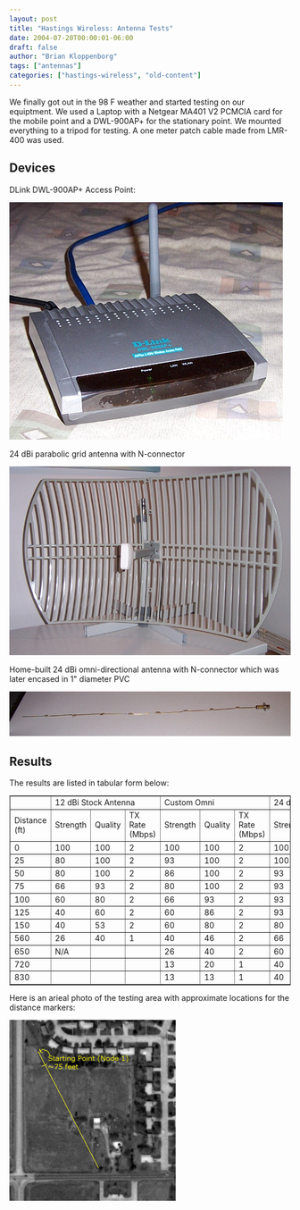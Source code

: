 ```yaml
---
layout: post
title: "Hastings Wireless: Antenna Tests"
date: 2004-07-20T00:00:01-06:00
draft: false
author: "Brian Kloppenborg"
tags: ["antennas"]
categories: ["hastings-wireless", "old-content"]
---
```


We finally got out in the 98 F weather and started testing on our equiptment. We
used a Laptop with a Netgear MA401 V2 PCMCIA card for the mobile point and a
DWL-900AP+ for the stationary point. We mounted everything to a tripod for
testing. A one meter patch cable made from LMR-400 was used. 

## Devices

DLink DWL-900AP+ Access Point:

![DWL-900AP+ Access Point](/images/hastings-wireless/pictures/dwl-900ap-plus.jpg)

24 dBi parabolic grid antenna with N-connector

![24 dBi Parabolic Grid Antenna](/images/hastings-wireless/antennas/24dbi-parabolic-grid-antenna.jpg)

Home-built 24 dBi omni-directional antenna with N-connector which was later encased
in 1" diameter PVC

![Custom 24 dBi Omni-directional Antenna](/images/hastings-wireless/antennas/24dbi-omnidirectional-antenna.jpg)

## Results

The results are listed in tabular form below:

<table border="1">
  <tr>
    <td>&nbsp;</td>
    <td colspan="3">12 dBi Stock Antenna</td>
    <td colspan="3">Custom Omni</td>
    <td colspan="3">24 dBi directional</td>
  </tr>
  <tr>
    <td>Distance (ft)</td>
    <td>Strength</td>
    <td>Quality</td>
    <td>TX Rate (Mbps)</td>
    <td>Strength</td>
    <td>Quality</td>
    <td>TX Rate (Mbps)</td>
    <td>Strength</td>
    <td>Quality</td>
    <td>TX Rate (Mbps)</td>
  </tr>
  <tr>
    <td>0</td>
    <td>100</td>
    <td>100</td>
    <td>2</td>
    <td>100</td>
    <td>100</td>
    <td>2</td>
    <td>100</td>
    <td>100</td>
    <td>2</td>
  </tr>
  <tr>
    <td>25</td>
    <td>80</td>
    <td>100</td>
    <td>2</td>
    <td>93</td>
    <td>100</td>
    <td>2</td>
    <td>100</td>
    <td>100</td>
    <td>2</td>
  </tr>
  <tr>
    <td>50</td>
    <td>80</td>
    <td>100</td>
    <td>2</td>
    <td>86</td>
    <td>100</td>
    <td>2</td>
    <td>93</td>
    <td>100</td>
    <td>2</td>
  </tr>
  <tr>
    <td>75</td>
    <td>66</td>
    <td>93</td>
    <td>2</td>
    <td>80</td>
    <td>100</td>
    <td>2</td>
    <td>93</td>
    <td>100</td>
    <td>2</td>
  </tr>
  <tr>
    <td>100</td>
    <td>60</td>
    <td>80</td>
    <td>2</td>
    <td>66</td>
    <td>93</td>
    <td>2</td>
    <td>93</td>
    <td>100</td>
    <td>2</td>
  </tr>
  <tr>
    <td>125</td>
    <td>40</td>
    <td>60</td>
    <td>2</td>
    <td>60</td>
    <td>86</td>
    <td>2</td>
    <td>93</td>
    <td>100</td>
    <td>2</td>
  </tr>
  <tr>
    <td>150</td>
    <td>40</td>
    <td>53</td>
    <td>2</td>
    <td>60</td>
    <td>80</td>
    <td>2</td>
    <td>80</td>
    <td>100</td>
    <td>2</td>
  </tr>
  <tr>
    <td>560</td>
    <td>26</td>
    <td>40</td>
    <td>1</td>
    <td>40</td>
    <td>46</td>
    <td>2</td>
    <td>66</td>
    <td>86</td>
    <td>2</td>
  </tr>
  <tr>
    <td>650</td>
    <td>N/A</td>
    <td>&nbsp;</td>
    <td>&nbsp;</td>
    <td>26</td>
    <td>40</td>
    <td>2</td>
    <td>60</td>
    <td>80</td>
    <td>2</td>
  </tr>
  <tr>
    <td>720</td>
    <td>&nbsp;</td>
    <td>&nbsp;</td>
    <td>&nbsp;</td>
    <td>13</td>
    <td>20</td>
    <td>1</td>
    <td>40</td>
    <td>46</td>
    <td>2</td>
  </tr>
  <tr>
    <td>830</td>
    <td>&nbsp;</td>
    <td>&nbsp;</td>
    <td>&nbsp;</td>
    <td>13</td>
    <td>13</td>
    <td>1</td>
    <td>40</td>
    <td>40</td>
    <td>2</td>
  </tr>
</table>

Here is an arieal photo of the testing area with approximate locations for 
the distance markers:

![](/images/hastings-wireless/areal/man_07_areal.gif)

&nbsp;
